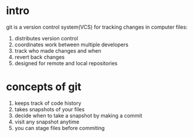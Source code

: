 # intro

git is a version control system(VCS) for tracking changes in computer files:
1. distributes version control
2. coordinates work between multiple developers
3. track who made changes and when
4. revert back changes
5. designed for remote and local repositories

# concepts of git
1. keeps track of code history
2. takes snapshots of your files
3. decide when to take a snapshot by making a commit
4. visit any snapshot anytime
5. you can stage files before commiting